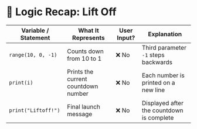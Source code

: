 # 🧠 Logic Recap: Lift Off

| Variable / Statement | What It Represents                          | User Input? | Explanation                                 |
|----------------------|---------------------------------------------|-------------|---------------------------------------------|
| `range(10, 0, -1)`   | Counts down from 10 to 1                    | ❌ No       | Third parameter `-1` steps backwards        |
| `print(i)`           | Prints the current countdown number         | ❌ No       | Each number is printed on a new line        |
| `print("Liftoff!")`  | Final launch message                        | ❌ No       | Displayed after the countdown is complete   |
